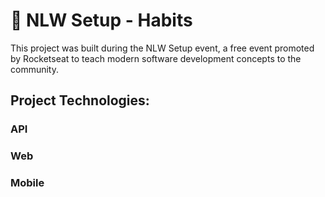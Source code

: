 # 🚀 NLW Setup - Habits

This project was built during the NLW Setup event, a free event promoted by Rocketseat to teach modern software development concepts to the community.

## Project Technologies:

### API

### Web

### Mobile
